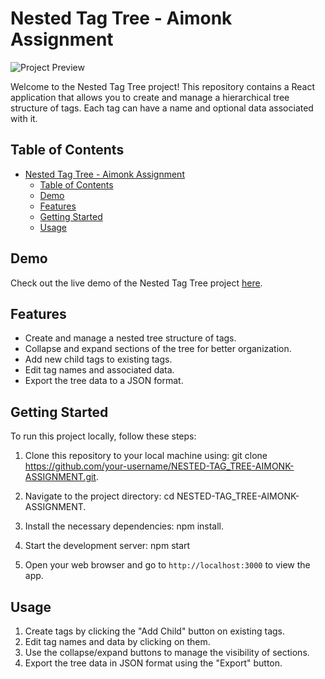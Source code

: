 # Nested Tag Tree - Aimonk Assignment

![Project Preview](project_preview.png)

Welcome to the Nested Tag Tree project! This repository contains a React application that allows you to create and manage a hierarchical tree structure of tags. Each tag can have a name and optional data associated with it.

## Table of Contents

- [Nested Tag Tree - Aimonk Assignment](#nested-tag-tree---aimonk-assignment)
  - [Table of Contents](#table-of-contents)
  - [Demo](#demo)
  - [Features](#features)
  - [Getting Started](#getting-started)
  - [Usage](#usage)

## Demo

Check out the live demo of the Nested Tag Tree project [here](https://your-demo-link.com).

## Features

- Create and manage a nested tree structure of tags.
- Collapse and expand sections of the tree for better organization.
- Add new child tags to existing tags.
- Edit tag names and associated data.
- Export the tree data to a JSON format.

## Getting Started

To run this project locally, follow these steps:

1. Clone this repository to your local machine using:  git clone https://github.com/your-username/NESTED-TAG_TREE-AIMONK-ASSIGNMENT.git.

2. Navigate to the project directory: cd NESTED-TAG_TREE-AIMONK-ASSIGNMENT.

3. Install the necessary dependencies: npm install.
   
   
4. Start the development server:
npm start


1. Open your web browser and go to `http://localhost:3000` to view the app.

## Usage

1. Create tags by clicking the "Add Child" button on existing tags.
2. Edit tag names and data by clicking on them.
3. Use the collapse/expand buttons to manage the visibility of sections.
4. Export the tree data in JSON format using the "Export" button.

